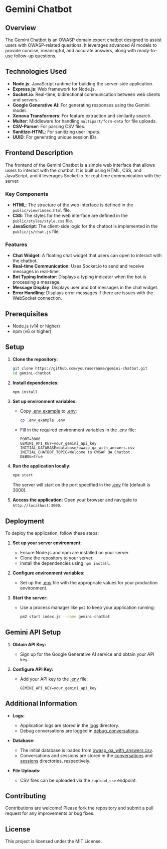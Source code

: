 # Gemini Chatbot

## Overview

The Gemini Chatbot is an OWASP domain expert chatbot designed to assist users with OWASP-related questions. It leverages advanced AI models to provide concise, meaningful, and accurate answers, along with ready-to-use follow-up questions.

## Technologies Used

- **Node.js**: JavaScript runtime for building the server-side application.
- **Express.js**: Web framework for Node.js.
- **Socket.io**: Real-time, bidirectional communication between web clients and servers.
- **Google Generative AI**: For generating responses using the Gemini model.
- **Xenova Transformers**: For feature extraction and similarity search.
- **Multer**: Middleware for handling `multipart/form-data` for file uploads.
- **CSV-Parser**: For parsing CSV files.
- **Sanitize-HTML**: For sanitizing user inputs.
- **UUID**: For generating unique session IDs.

## Frontend Description

The frontend of the Gemini Chatbot is a simple web interface that allows users to interact with the chatbot. It is built using HTML, CSS, and JavaScript, and it leverages Socket.io for real-time communication with the server.

### Key Components

- **HTML**: The structure of the web interface is defined in the `public/view/index.html` file.
- **CSS**: The styles for the web interface are defined in the `public/styles/style.css` file.
- **JavaScript**: The client-side logic for the chatbot is implemented in the `public/js/chat.js` file.

### Features

- **Chat Widget**: A floating chat widget that users can open to interact with the chatbot.
- **Real-time Communication**: Uses Socket.io to send and receive messages in real-time.
- **Bot Typing Indicator**: Displays a typing indicator when the bot is processing a message.
- **Message Display**: Displays user and bot messages in the chat widget.
- **Error Handling**: Displays error messages if there are issues with the WebSocket connection.

## Prerequisites

- Node.js (v14 or higher)
- npm (v6 or higher)

## Setup

1. **Clone the repository:**
    ```sh
    git clone https://github.com/yourusername/gemini-chatbot.git
    cd gemini-chatbot
    ```

2. **Install dependencies:**
    ```sh
    npm install
    ```

3. **Set up environment variables:**
    - Copy [.env_example](http://_vscodecontentref_/7) to [.env](http://_vscodecontentref_/8):
        ```sh
        cp .env_example .env
        ```
    - Fill in the required environment variables in the [.env](http://_vscodecontentref_/9) file:
        ```
        PORT=3000
        GEMINI_API_KEY=your_gemini_api_key
        INITIAL_DATABASE=database/owasp_qa_with_answers.csv
        INITIAL_CHATBOT_TOPIC=Welcome to OWSAP QA Chatbot.
        DEBUG=true
        ```

4. **Run the application locally:**
    ```sh
    npm start
    ```

    The server will start on the port specified in the [.env](http://_vscodecontentref_/10) file (default is 3000).

5. **Access the application:**
    Open your browser and navigate to `http://localhost:3000`.

## Deployment

To deploy the application, follow these steps:

1. **Set up your server environment:**
    - Ensure Node.js and npm are installed on your server.
    - Clone the repository to your server.
    - Install the dependencies using `npm install`.

2. **Configure environment variables:**
    - Set up the [.env](http://_vscodecontentref_/11) file with the appropriate values for your production environment.

3. **Start the server:**
    - Use a process manager like `pm2` to keep your application running:
        ```sh
        pm2 start index.js --name gemini-chatbot
        ```

## Gemini API Setup

1. **Obtain API Key:**
    - Sign up for the Google Generative AI service and obtain your API key.

2. **Configure API Key:**
    - Add your API key to the [.env](http://_vscodecontentref_/12) file:
        ```
        GEMINI_API_KEY=your_gemini_api_key
        ```

## Additional Information

- **Logs:**
    - Application logs are stored in the [logs](http://_vscodecontentref_/13) directory.
    - Debug conversations are logged in [debug_conversations](http://_vscodecontentref_/14).

- **Database:**
    - The initial database is loaded from [owasp_qa_with_answers.csv](http://_vscodecontentref_/15).
    - Conversations and sessions are stored in the [conversations](http://_vscodecontentref_/16) and [sessions](http://_vscodecontentref_/17) directories, respectively.

- **File Uploads:**
    - CSV files can be uploaded via the `/upload_csv` endpoint.

## Contributing

Contributions are welcome! Please fork the repository and submit a pull request for any improvements or bug fixes.

## License

This project is licensed under the MIT License.
